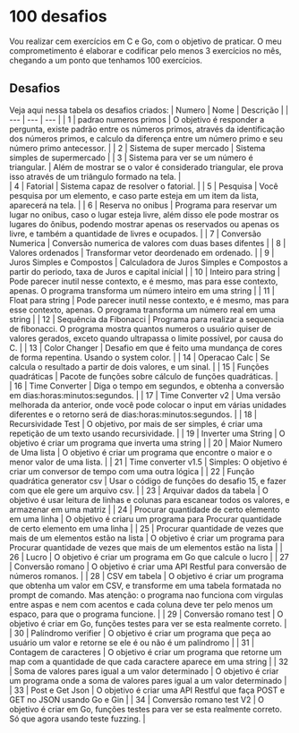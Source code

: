 # 100 desafios
 Vou realizar cem exercícios em C e Go, com o objetivo de praticar. O meu comprometimento é elaborar e codificar pelo menos 3 exercícios no mês, chegando a um ponto que tenhamos 100 exercícios. 
## Desafios 
Veja aqui nessa tabela os desafios criados:
| Numero | Nome | Descrição |
| --- | --- | --- |
| 1 | padrao numeros primos | O objetivo é responder a pergunta, existe padrão entre os números primos, através da identificação dos números primos, e calculo da diferença entre um número primo e seu número primo antecessor. |
| 2 | Sistema de super mercado | Sistema simples de supermercado |
| 3 | Sistema para ver se um número é triangular. | Além de mostrar se o valor é considerado triangular, ele prova isso através de um triângulo formado na tela. |  
| 4 | Fatorial | Sistema capaz de resolver o fatorial. | 
| 5 | Pesquisa | Você pesquisa por um elemento, e caso parte esteja em um item da lista, aparecerá na tela. | 
| 6 | Reserva no onibus | Programa para reservar um lugar no onibus, caso o lugar esteja livre, além disso ele pode mostrar os lugares do ônibus, podendo mostrar apenas os reservados ou apenas os livre, e também a quantidade de livres e ocupados. | 
| 7 | Conversão Numerica | Conversão numerica de valores com duas bases difentes |
| 8 | Valores ordenados | Transformar vetor deordenado em ordenado. |
| 9 | Juros Simples e Compostos | Calculadora de Juros Simples e Compostos a partir do periodo, taxa de Juros e capital inícial |
| 10 | Inteiro para string | Pode parecer inutil nesse contexto, e é mesmo, mas para esse contexto, apenas. O programa transforma um número inteiro em uma string |
| 11 | Float para string | Pode parecer inutil nesse contexto, e é mesmo, mas para esse contexto, apenas. O programa transforma um número real em uma string |
| 12 | Sequência da Fibonacci | Programa para realizar a sequencia de fibonacci. O programa mostra quantos numeros o usuário quiser de valores gerados, exceto quando ultrapassa o limite possível, por causa do C. |
| 13 | Color Changer | Desafio em que é feito uma mundança de cores de forma repentina. Usando o system color. |
| 14 | Operacao Calc | Se calcula o resultado a partir de dois valores, e um sinal. | 
| 15 | Funções quadráticas | Pacote de funções sobre cálculo de funções quadráticas. |  
| 16 | Time Converter | Diga o tempo em segundos, e obtenha a conversão em dias:horas:minutos:segundos. |
| 17 | Time Converter v2 | Uma versão melhorada da anterior, onde você pode colocar o input em várias unidades diferentes e o retorno será de dias:horas:minutos:segundos. |
| 18 | Recursividade Test | O objetivo, por mais de ser simples, é criar uma repetição de um texto usando recursividade. |
| 19 | Inverter uma String | O objetivo é criar um programa que inverta uma string |
| 20 | Maior Numero de Uma lista | O objetivo é criar um programa que encontre o maior e o menor valor de uma lista. | 
| 21 | Time converter v1.5 | Simples: O objetivo é criar um conversor de tempo com uma outra lógica |
| 22 | Função quadrática generator csv | Usar o código de funções do desafio 15, e fazer com que ele gere um arquivo csv. | 
| 23 | Arquivar dados da tabela | O objetivo é usar leitura de linhas e colunas para escanear todos os valores, e armazenar em uma matriz |
| 24 | Procurar quantidade de certo elemento em uma linha | O objetivo é criaru um programa para Procurar quantidade de certo elemento em uma linha |
| 25 | Procurar quantidade de vezes que mais de um elementos estão na lista | O objetivo é criar um programa para Procurar quantidade de vezes que mais de um elementos estão na lista |
| 26 | Lucro | O objetivo é criar um programa em Go que calcule o lucro | 
| 27 | Conversão romano | O objetivo é criar uma API Restful para conversão de números romanos. |
| 28 | CSV em tabela | O objetivo é criar um programa que obtenha um valor em CSV, e transforme em uma tabela formatada no prompt de comando. Mas atenção: o  programa nao funciona com virgulas entre aspas e nem com acentos e cada coluna deve ter pelo menos um espaco, para que o programa funcione. | 
| 29 | Conversão romano test | O objetivo é criar em Go, funções testes para ver se esta realmente correto. | 
| 30 | Palíndromo verifier | O objetivo é criar um programa que peça ao usuário um valor e retorne se ele é ou não é um palíndromo | 
| 31 | Contagem de caracteres | O objetivo é criar um programa que retorne um map com a quantidade de que cada caractere aparece em uma string | 
| 32 | Soma de valores pares igual a um valor determinado | O objetivo é criar um programa onde a soma de valores pares igual a um valor determinado |
| 33 | Post e Get Json | O objetivo é criar uma API Restful que faça POST e GET no JSON usando Go e Gin | 
| 34 | Conversão romano test V2 | O objetivo é criar em Go, funções testes para ver se esta realmente correto. Só que agora usando teste fuzzing. |